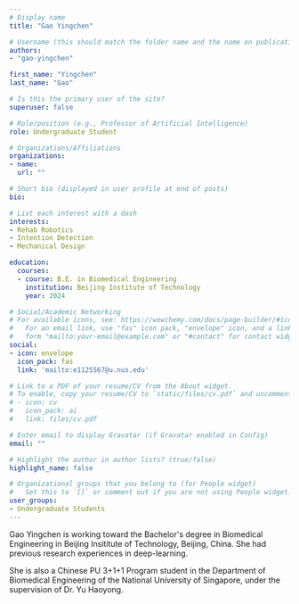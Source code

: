 ```yaml
---
# Display name
title: "Gao Yingchen"

# Username (this should match the folder name and the name on publications)
authors:
- "gao-yingchen"

first_name: "Yingchen"
last_name: "Gao"

# Is this the primary user of the site?
superuser: false

# Role/position (e.g., Professor of Artificial Intelligence)
role: Undergraduate Student

# Organizations/Affiliations
organizations:
- name: 
  url: ""

# Short bio (displayed in user profile at end of posts)
bio: 

# List each interest with a dash
interests:
- Rehab Robotics
- Intention Detection
- Mechanical Design

education:
  courses:
  - course: B.E. in Biomedical Engineering
    institution: Beijing Institute of Technology
    year: 2024

# Social/Academic Networking
# For available icons, see: https://wowchemy.com/docs/page-builder/#icons
#   For an email link, use "fas" icon pack, "envelope" icon, and a link in the
#   form "mailto:your-email@example.com" or "#contact" for contact widget.
social:
- icon: envelope
  icon_pack: fas
  link: 'mailto:e1125567@u.nus.edu' 

# Link to a PDF of your resume/CV from the About widget.
# To enable, copy your resume/CV to `static/files/cv.pdf` and uncomment the lines below.
# - icon: cv
#   icon_pack: ai
#   link: files/cv.pdf

# Enter email to display Gravatar (if Gravatar enabled in Config)
email: ""

# Highlight the author in author lists? (true/false)
highlight_name: false

# Organizational groups that you belong to (for People widget)
#   Set this to `[]` or comment out if you are not using People widget.
user_groups:
- Undergraduate Students
---
```


Gao Yingchen is working toward the Bachelor's degree in Biomedical Engineering in Beijing Insititute of Technology, Beijing, China. She had previous research experiences in deep-learning.

She is also a Chinese PU 3+1+1 Program student in the Department of Biomedical Engineering of the National University of Singapore, under the supervision of Dr. Yu Haoyong.
